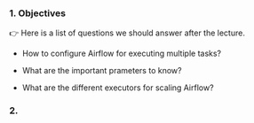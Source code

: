 ### 1. Objectives 

:point_right: Here is a list of questions we should answer after the lecture. 

- How to configure Airflow for executing multiple tasks?

- What are the important prameters to know?

- What are the different executors for scaling Airflow?


### 2. 



